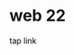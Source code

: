 <h1>web 22</h1>
<a href="https://raffneptune-web22.vercel.app" style="color: black; text-decoration: none;">tap link</a>
